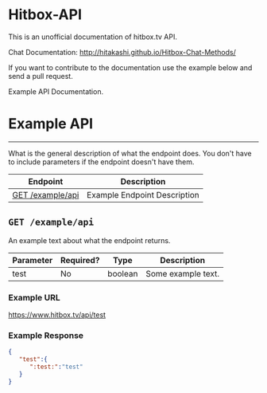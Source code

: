 Hitbox-API
==========

This is an unofficial documentation of hitbox.tv API. 

Chat Documentation: http://hitakashi.github.io/Hitbox-Chat-Methods/

If you want to contribute to the documentation use the example below and send a pull request.

Example API Documentation.

# Example API
***

What is the general description of what the endpoint does. You don't have to include parameters if the endpoint doesn't have them.

| Endpoint | Description |
| ---- | --------------- |
| [GET /example/api](/README.md#get-exampleapi) | Example Endpoint Description |

## `GET /example/api`

An example text about what the endpoint returns.

| Parameter | Required? | Type | Description |
| ---- | ----- | ---- | ----- |
| test | No | boolean | Some example text. | 

### Example URL

https://www.hitbox.tv/api/test

### Example Response 

```json
{
   "test":{
      ":test:":"test"
   }
}
```
